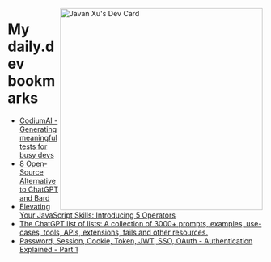 
<a href="https://app.daily.dev/JavanXU"><img align="right" src="https://api.daily.dev/devcards/e45a150971844cd6959a94bb94e861ea.png?r=quw" width="400" alt="Javan Xu's Dev Card"/></a>

# My daily.dev bookmarks
<!-- daily.dev BOOKMARKS:START -->
- [CodiumAI - Generating meaningful tests for busy devs](https://app.daily.dev/posts/cdT1n476I?utm_source=rss&utm_medium=bookmarks&utm_campaign=6ueXw3FRNQzpNtewCDbI6)
- [8 Open-Source Alternative to ChatGPT and Bard](https://app.daily.dev/posts/NYhH94aRA?utm_source=rss&utm_medium=bookmarks&utm_campaign=6ueXw3FRNQzpNtewCDbI6)
- [Elevating Your JavaScript Skills: Introducing 5 Operators](https://app.daily.dev/posts/R0dz6W0DK?utm_source=rss&utm_medium=bookmarks&utm_campaign=6ueXw3FRNQzpNtewCDbI6)
- [The ChatGPT list of lists: A collection of 3000+ prompts, examples, use-cases, tools, APIs, extensions, fails and other resources.](https://app.daily.dev/posts/PXknTn9mY?utm_source=rss&utm_medium=bookmarks&utm_campaign=6ueXw3FRNQzpNtewCDbI6)
- [Password, Session, Cookie, Token, JWT, SSO, OAuth - Authentication Explained - Part 1](https://app.daily.dev/posts/713XF4kHD?utm_source=rss&utm_medium=bookmarks&utm_campaign=6ueXw3FRNQzpNtewCDbI6)
<!-- daily.dev BOOKMARKS:END -->
